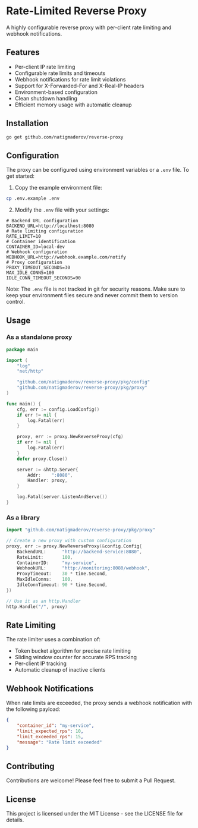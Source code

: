 # Rate-Limited Reverse Proxy

A highly configurable reverse proxy with per-client rate limiting and webhook notifications.

## Features

- Per-client IP rate limiting
- Configurable rate limits and timeouts
- Webhook notifications for rate limit violations
- Support for X-Forwarded-For and X-Real-IP headers
- Environment-based configuration
- Clean shutdown handling
- Efficient memory usage with automatic cleanup

## Installation

```bash
go get github.com/natigmaderov/reverse-proxy
```

## Configuration

The proxy can be configured using environment variables or a `.env` file. To get started:

1. Copy the example environment file:
```bash
cp .env.example .env
```

2. Modify the `.env` file with your settings:
```env
# Backend URL configuration
BACKEND_URL=http://localhost:8080
# Rate limiting configuration
RATE_LIMIT=10
# Container identification
CONTAINER_ID=local-dev
# Webhook configuration
WEBHOOK_URL=http://webhook.example.com/notify
# Proxy configuration
PROXY_TIMEOUT_SECONDS=30
MAX_IDLE_CONNS=100
IDLE_CONN_TIMEOUT_SECONDS=90
```

Note: The `.env` file is not tracked in git for security reasons. Make sure to keep your environment files secure and never commit them to version control.

## Usage

### As a standalone proxy

```go
package main

import (
    "log"
    "net/http"

    "github.com/natigmaderov/reverse-proxy/pkg/config"
    "github.com/natigmaderov/reverse-proxy/pkg/proxy"
)

func main() {
    cfg, err := config.LoadConfig()
    if err != nil {
        log.Fatal(err)
    }

    proxy, err := proxy.NewReverseProxy(cfg)
    if err != nil {
        log.Fatal(err)
    }
    defer proxy.Close()

    server := &http.Server{
        Addr:    ":8080",
        Handler: proxy,
    }

    log.Fatal(server.ListenAndServe())
}
```

### As a library

```go
import "github.com/natigmaderov/reverse-proxy/pkg/proxy"

// Create a new proxy with custom configuration
proxy, err := proxy.NewReverseProxy(&config.Config{
    BackendURL:      "http://backend-service:8080",
    RateLimit:       100,
    ContainerID:     "my-service",
    WebhookURL:      "http://monitoring:8080/webhook",
    ProxyTimeout:    30 * time.Second,
    MaxIdleConns:    100,
    IdleConnTimeout: 90 * time.Second,
})

// Use it as an http.Handler
http.Handle("/", proxy)
```

## Rate Limiting

The rate limiter uses a combination of:
- Token bucket algorithm for precise rate limiting
- Sliding window counter for accurate RPS tracking
- Per-client IP tracking
- Automatic cleanup of inactive clients

## Webhook Notifications

When rate limits are exceeded, the proxy sends a webhook notification with the following payload:

```json
{
    "container_id": "my-service",
    "limit_expected_rps": 10,
    "limit_exceeded_rps": 15,
    "message": "Rate limit exceeded"
}
```

## Contributing

Contributions are welcome! Please feel free to submit a Pull Request.

## License

This project is licensed under the MIT License - see the LICENSE file for details. 